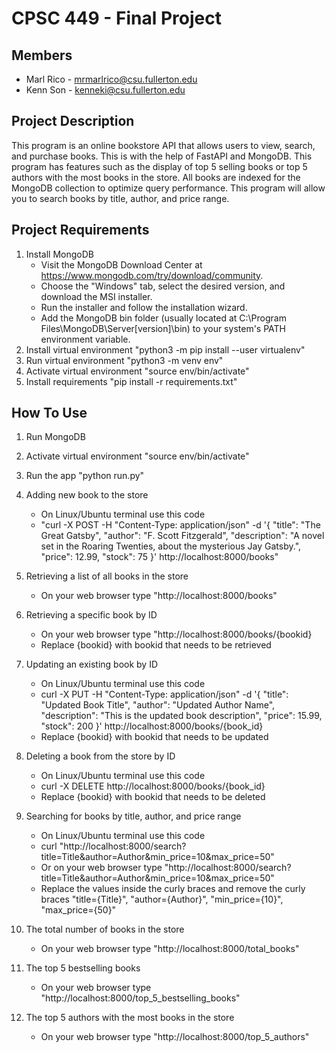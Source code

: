 # CPSC 449 - Final Project

## Members

- Marl Rico - mrmarlrico@csu.fullerton.edu
- Kenn Son - kenneki@csu.fullerton.edu

## Project Description

This program is an online bookstore API that allows users to view, search, and purchase books. This is with the help of FastAPI and MongoDB. This program has features such as the display of top 5 selling books or top 5 authors with the most books in the store. All books are indexed for the MongoDB collection to optimize query performance. This program will allow you to search books by title, author, and price range.

## Project Requirements

1. Install MongoDB
   - Visit the MongoDB Download Center at https://www.mongodb.com/try/download/community.
   - Choose the "Windows" tab, select the desired version, and download the MSI installer.
   - Run the installer and follow the installation wizard.
   - Add the MongoDB bin folder (usually located at C:\Program Files\MongoDB\Server\[version]\bin) to your system's PATH environment variable.
2. Install virtual environment "python3 -m pip install --user virtualenv"
3. Run virtual environment "python3 -m venv env"
4. Activate virtual environment "source env/bin/activate"
5. Install requirements "pip install -r requirements.txt"

## How To Use

1. Run MongoDB
2. Activate virtual environment "source env/bin/activate"
3. Run the app "python run.py"
4. Adding new book to the store

   - On Linux/Ubuntu terminal use this code
   - "curl -X POST -H "Content-Type: application/json" -d '{
     "title": "The Great Gatsby",
     "author": "F. Scott Fitzgerald",
     "description": "A novel set in the Roaring Twenties, about the mysterious Jay Gatsby.",
     "price": 12.99,
     "stock": 75
     }' http://localhost:8000/books"

5. Retrieving a list of all books in the store

   - On your web browser type "http://localhost:8000/books"

6. Retrieving a specific book by ID

   - On your web browser type "http://localhost:8000/books/{bookid}
   - Replace {bookid} with bookid that needs to be retrieved

7. Updating an existing book by ID

   - On Linux/Ubuntu terminal use this code
   - curl -X PUT -H "Content-Type: application/json" -d '{
     "title": "Updated Book Title",
     "author": "Updated Author Name",
     "description": "This is the updated book description",
     "price": 15.99,
     "stock": 200
     }' http://localhost:8000/books/{book_id}
   - Replace {bookid} with bookid that needs to be updated

8. Deleting a book from the store by ID

   - On Linux/Ubuntu terminal use this code
   - curl -X DELETE http://localhost:8000/books/{book_id}
   - Replace {bookid} with bookid that needs to be deleted

9. Searching for books by title, author, and price range

   - On Linux/Ubuntu terminal use this code
   - curl "http://localhost:8000/search?title=Title&author=Author&min_price=10&max_price=50"
   - Or on your web browser type "http://localhost:8000/search?title=Title&author=Author&min_price=10&max_price=50"
   - Replace the values inside the curly braces and remove the curly braces "title={Title}", "author={Author}", "min_price={10}", "max_price={50}"

10. The total number of books in the store

    - On your web browser type "http://localhost:8000/total_books"

11. The top 5 bestselling books

    - On your web browser type "http://localhost:8000/top_5_bestselling_books"

12. The top 5 authors with the most books in the store

    - On your web browser type "http://localhost:8000/top_5_authors"
